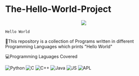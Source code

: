 # The-Hello-World-Project

<p align="center">
  <a href="https://github.com/H4K3R13/readme-typing-svg"><img src="https://readme-typing-svg.herokuapp.com/?lines=;Hello%20World;Programs&font=Fira%20Code&center=true&width=440&height=45&color=f75c7e&vCenter=true&size=22"></a>
</p>

```bash
Hello World
```
🔴This repository is a collection of Programs written in different Programming Languages which prints "Hello World"

💻Programming Laguages Covered

![Python](https://img.shields.io/badge/Python-green)
![C](https://img.shields.io/badge/C-grey)
![C++](https://img.shields.io/badge/C++-grey)
![Java](https://img.shields.io/badge/Java-red)
![JS](https://img.shields.io/badge/JavaScript-yellow)
![APL](https://img.shields.io/badge/APL-green)
